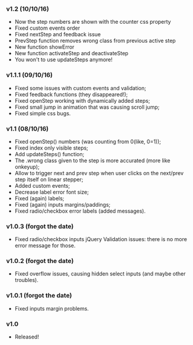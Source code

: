 ### v1.2 (10/10/16)

* Now the step numbers are shown with the counter css property
* Fixed custom events order
* Fixed nextStep and feedback issue
* PrevStep function removes wrong class from previous active step
* New function showError
* New function activateStep and deactivateStep
* You won't to use updateSteps anymore!

### v1.1.1 (09/10/16)

* Fixed some issues with custom events and validation;
* Fixed feedback functions (they disappeared!);
* Fixed openStep working with dynamically added steps;
* Fixed small jump in animation that was causing scroll jump;
* Fixed simple css bugs.

### v1.1 (08/10/16)

* Fixed openStep() numbers (was counting from 0(like, 0=1));
* Fixed index only visible steps;
* Add updateSteps() function;
* The .wrong class given to the step is more accurated (more like onkeyup);
* Allow to trigger next and prev step when user clicks on the next/prev step itself on linear stepper;
* Added custom events;
* Decrease label error font size;
* Fixed (again) labels;
* Fixed (again) inputs margins/paddings;
* Fixed radio/checkbox error labels (added messages).

### v1.0.3 (forgot the date)
* Fixed radio/checkbox inputs jQuery Validation issues: there is no more error message for those.

### v1.0.2 (forgot the date)
* Fixed overflow issues, causing hidden select inputs (and maybe other troubles).

### v1.0.1 (forgot the date)
* Fixed inputs margin problems.

### v1.0
* Released!
